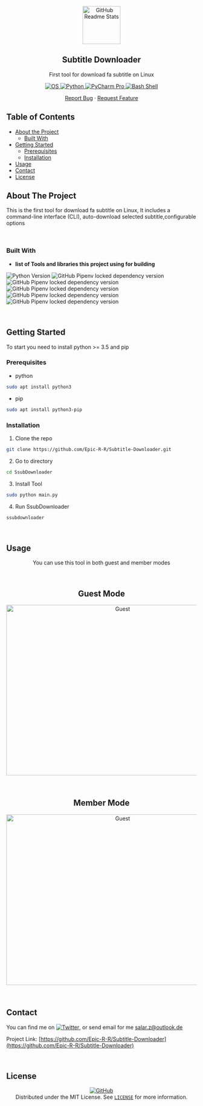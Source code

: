 <p align="center">
 <img width="100px" src="https://uupload.ir/files/xevo_logo.png" align="center" alt="GitHub Readme Stats" />
 <h2 align="center">Subtitle Downloader</h2>
 <p align="center">First tool for download fa subtitle on Linux</p>
</p>
  <p align="center">
  <a href="">
      <img alt="OS" src="https://img.shields.io/badge/OS-Linux-Information?style=flat&logo=Linux&logoColor=white&color=2bbc8a" />
    </a>
    <a href="https://www.python.org/">
      <img alt="Python" src="https://img.shields.io/badge/Code-Python-Information?style=flat&logo=python&logoColor=white&color=2bbc8a" />
    </a>
    <a href="https://www.jetbrains.com/pycharm/">
      <img alt="PyCharm Pro" src="https://img.shields.io/badge/Editor-IntelliJ_PyCharm_Pro-informational?style=flat&logo=intellij-idea&logoColor=white&color=2bbc8a" />
    </a>
    <a href="https://en.wikipedia.org/wiki/Bash_(Unix_shell)">
      <img alt="Bash Shell" src="https://img.shields.io/badge/Shell-Bash-informational?style=flat&logo=gnu-bash&logoColor=white&color=2bbc8a" />
    </a>
    <br />
  </p>
  <p align="center">
    <a href="https://github.com/Epic-R-R/Subtitle-Downloader/issues/new/choose">Report Bug</a>
    ·
    <a href="https://github.com/Epic-R-R/Subtitle-Downloader/issues/new/choose">Request Feature</a>
  </p>

## Table of Contents

* [About the Project](#about-the-project)
  * [Built With](#built-with)
* [Getting Started](#getting-started)
  * [Prerequisites](#prerequisites)
  * [Installation](#installation)
* [Usage](#usage)
* [Contact](#contact)
* [License](#license)



## About The Project

<!-- [![Product Name Screen Shot][product-screenshot]](https://example.com) -->

This is the first tool for download fa subtitle on Linux, It includes a command-line interface (CLI), auto-download selected subtitle,configurable options

<br/>

### Built With
- **list of Tools and libraries this project using for building**

![Python Version](https://img.shields.io/badge/python-V3.8-Information?style=for-the-badge&logo=python&logoColor=blue&color=436DDD)
![GitHub Pipenv locked dependency version](https://img.shields.io/badge/beautifulsoup4-V4.9.3-Information?style=for-the-badge&logo=python&logoColor=blue&color=436DDD)
![GitHub Pipenv locked dependency version](https://img.shields.io/badge/wget-V3.2-Information?style=for-the-badge&logo=python&logoColor=blue&color=436DDD)
![GitHub Pipenv locked dependency version](https://img.shields.io/badge/pyfiglet-V0.8.POST1-Information?style=for-the-badge&logo=python&logoColor=blue&color=436DDD)
![GitHub Pipenv locked dependency version](https://img.shields.io/badge/request-v2.24.0-Information?style=for-the-badge&logo=python&logoColor=blue&color=436DDD)
![GitHub Pipenv locked dependency version](https://img.shields.io/badge/PyInquirer-v1.0.3-Information?style=for-the-badge&logo=python&logoColor=blue&color=436DDD)

<br/>

<!-- GETTING STARTED -->
## Getting Started
To start you need to install python >= 3.5 and pip
### Prerequisites

* python
```sh
sudo apt install python3
```
* pip
```sh
sudo apt install python3-pip 
```


### Installation

1. Clone the repo
```sh
git clone https://github.com/Epic-R-R/Subtitle-Downloader.git
```
2. Go to directory 
```sh
cd SsubDownloader
```
3. Install Tool
```sh
sudo python main.py
```
4. Run SsubDownloader
```sh
ssubdownloader
```

<br/>

<!-- USAGE EXAMPLES -->
## Usage

<p align="center">
You can use this tool in both guest and member modes
</p>
<br/>
<h2 align="center">Guest Mode</h2>
<p align="center">
<img alt="Guest" width="600" height="450" src="https://uupload.ir/files/hh0c_use.png">
</p>
<br/>
<h2 align="center">Member Mode</h2>
<p align="center">
<img alt="Guest" width="600" height="450" src="https://uupload.ir/files/yjr_use_account.png">
</p>

<br/>

## Contact

<!-- Actual text -->

You can find me on [![Twitter][1.2]][1], or send email for me <a href="mailto:salar.z@outlook.de?subject=Subtitle Downloader">salar.z@outlook.de</a>


<!-- Icons -->

[1.2]: https://uupload.ir/files/0sgh_twitter.png (twitter icon)
<!-- [2.2]: https://uupload.ir/files/rgnq_telegram.png (Telegram icon) -->

<!-- Links to your social media accounts -->

[1]: https://twitter.com/Sullivan__z
<!-- [2]: https://t.me/username -->
Project Link: [https://github.com/Epic-R-R/Subtitle-Downloader](https://github.com/Epic-R-R/Subtitle-Downloader)</p>
<br/>

## License

<p align="center">
<a href="https://github.com/Epic-R-R/Subtitle-Downloader/blob/Sullivan/LICENSE"><img alt="GitHub" src="https://img.shields.io/github/license/Epic-R-R/Subtitle-Downloader?style=for-the-badge"></a>
<br/>
Distributed under the MIT License. See <a href="https://github.com/Epic-R-R/Subtitle-Downloader/blob/Sullivan/LICENSE"><code>LICENSE</code></a> for more information.
</p>
